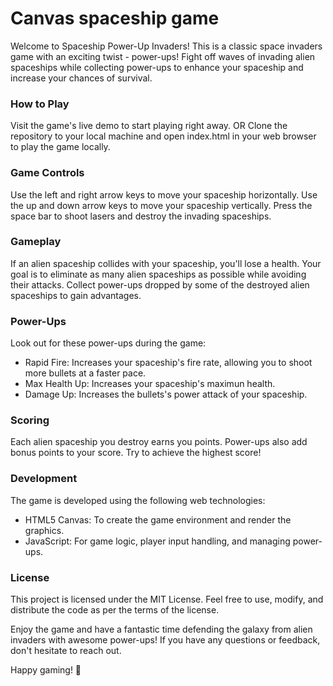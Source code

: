 # Canvas spaceship game
Welcome to Spaceship Power-Up Invaders! This is a classic space invaders game with an exciting twist - power-ups! Fight off waves of invading alien spaceships while collecting power-ups to enhance your spaceship and increase your chances of survival.

### How to Play
Visit the game's live demo to start playing right away.
OR
Clone the repository to your local machine and open index.html in your web browser to play the game locally.

### Game Controls
Use the left and right arrow keys to move your spaceship horizontally.
Use the up and down arrow keys to move your spaceship vertically.
Press the space bar to shoot lasers and destroy the invading spaceships.

### Gameplay
If an alien spaceship collides with your spaceship, you'll lose a health.
Your goal is to eliminate as many alien spaceships as possible while avoiding their attacks.
Collect power-ups dropped by some of the destroyed alien spaceships to gain advantages.

### Power-Ups
Look out for these power-ups during the game:

- Rapid Fire: Increases your spaceship's fire rate, allowing you to shoot more bullets at a faster pace.
- Max Health Up: Increases your spaceship's maximun health.
- Damage Up: Increases the bullets's power attack of your spaceship.

### Scoring
Each alien spaceship you destroy earns you points.
Power-ups also add bonus points to your score.
Try to achieve the highest score!

### Development
The game is developed using the following web technologies:

- HTML5 Canvas: To create the game environment and render the graphics.
- JavaScript: For game logic, player input handling, and managing power-ups.

### License
This project is licensed under the MIT License. Feel free to use, modify, and distribute the code as per the terms of the license.

Enjoy the game and have a fantastic time defending the galaxy from alien invaders with awesome power-ups! If you have any questions or feedback, don't hesitate to reach out.

Happy gaming! 🚀
